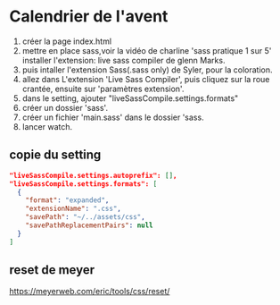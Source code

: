# Calendrier de l'avent

1. créer la page index.html
2. mettre en place sass,voir la vidéo de charline 'sass pratique 1 sur 5' installer l'extension: live sass compiler de glenn Marks.
3. puis intaller l'extension Sass(.sass only) de Syler, pour la coloration.
4. allez dans L'extension 'Live Sass Compiler', puis cliquez sur la roue crantée, ensuite sur 'paramètres extension'.
5. dans le setting, ajouter "liveSassCompile.settings.formats"
6. créer un dossier 'sass'.
7. créer un fichier 'main.sass' dans le dossier 'sass.
8. lancer watch.

## copie du setting

```json
"liveSassCompile.settings.autoprefix": [],
"liveSassCompile.settings.formats": [
  {
    "format": "expanded",
    "extensionName": ".css",
    "savePath": "~/../assets/css",
    "savePathReplacementPairs": null
  }
]
```

## reset de meyer

<https://meyerweb.com/eric/tools/css/reset/>
